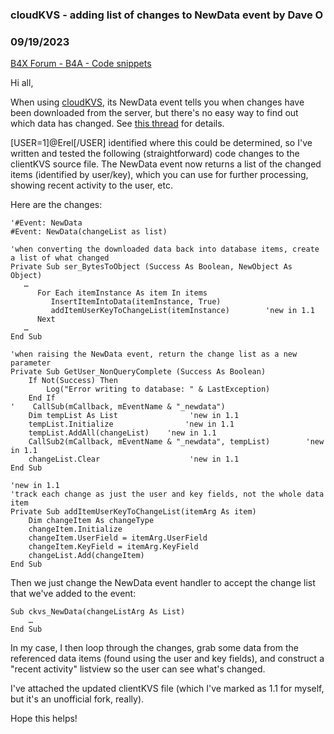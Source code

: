### cloudKVS - adding list of changes to NewData event by Dave O
### 09/19/2023
[B4X Forum - B4A - Code snippets](https://www.b4x.com/android/forum/threads/152001/)

Hi all,  
  
When using [cloudKVS](https://www.b4x.com/android/forum/threads/b4x-cloudkvs-synchronized-key-value-store.63536/#content), its NewData event tells you when changes have been downloaded from the server, but there's no easy way to find out which data has changed. See [this thread](https://www.b4x.com/android/forum/threads/cloudkvs-how-to-identify-specific-changes-on-newdata-event.151201/) for details.  
  
[USER=1]@Erel[/USER] identified where this could be determined, so I've written and tested the following (straightforward) code changes to the clientKVS source file. The NewData event now returns a list of the changed items (identified by user/key), which you can use for further processing, showing recent activity to the user, etc.  
  
Here are the changes:  
  

```B4X
'#Event: NewData  
#Event: NewData(changeList as list)  
  
'when converting the downloaded data back into database items, create a list of what changed  
Private Sub ser_BytesToObject (Success As Boolean, NewObject As Object)  
   …  
      For Each itemInstance As item In items  
         InsertItemIntoData(itemInstance, True)  
         addItemUserKeyToChangeList(itemInstance)        'new in 1.1  
      Next  
   …  
End Sub  
  
'when raising the NewData event, return the change list as a new parameter  
Private Sub GetUser_NonQueryComplete (Success As Boolean)  
    If Not(Success) Then  
        Log("Error writing to database: " & LastException)  
    End If  
'    CallSub(mCallback, mEventName & "_newdata")  
    Dim tempList As List                'new in 1.1  
    tempList.Initialize                'new in 1.1  
    tempList.AddAll(changeList)    'new in 1.1  
    CallSub2(mCallback, mEventName & "_newdata", tempList)        'new in 1.1  
    changeList.Clear                    'new in 1.1  
End Sub  
  
'new in 1.1  
'track each change as just the user and key fields, not the whole data item  
Private Sub addItemUserKeyToChangeList(itemArg As item)  
    Dim changeItem As changeType  
    changeItem.Initialize  
    changeItem.UserField = itemArg.UserField  
    changeItem.KeyField = itemArg.KeyField  
    changeList.Add(changeItem)  
End Sub
```

  
  
Then we just change the NewData event handler to accept the change list that we've added to the event:  

```B4X
Sub ckvs_NewData(changeListArg As List)  
    …  
End Sub
```

  
  
In my case, I then loop through the changes, grab some data from the referenced data items (found using the user and key fields), and construct a "recent activity" listview so the user can see what's changed.  
  
I've attached the updated clientKVS file (which I've marked as 1.1 for myself, but it's an unofficial fork, really).  
  
Hope this helps!